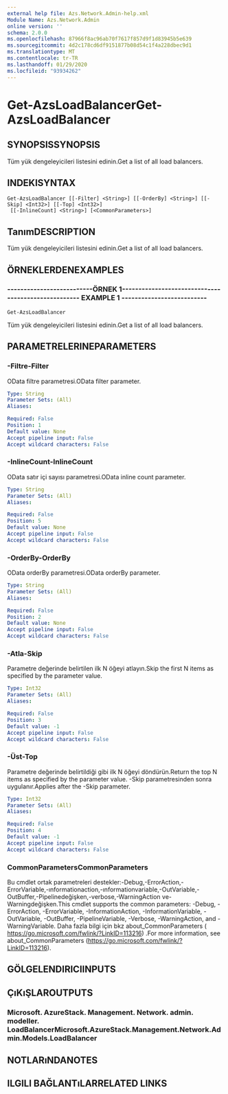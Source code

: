```yaml
---
external help file: Azs.Network.Admin-help.xml
Module Name: Azs.Network.Admin
online version: ''
schema: 2.0.0
ms.openlocfilehash: 87966f8ac96ab70f7617f857d9f1d83945b5e639
ms.sourcegitcommit: 4d2c178cd6df9151877b08d54c1f4a228dbec9d1
ms.translationtype: MT
ms.contentlocale: tr-TR
ms.lasthandoff: 01/29/2020
ms.locfileid: "93934262"
---
```

# <span data-ttu-id="693c4-101">Get-AzsLoadBalancer</span><span class="sxs-lookup"><span data-stu-id="693c4-101">Get-AzsLoadBalancer</span></span>

## <span data-ttu-id="693c4-102">SYNOPSIS</span><span class="sxs-lookup"><span data-stu-id="693c4-102">SYNOPSIS</span></span>
<span data-ttu-id="693c4-103">Tüm yük dengeleyicileri listesini edinin.</span><span class="sxs-lookup"><span data-stu-id="693c4-103">Get a list of all load balancers.</span></span>

## <span data-ttu-id="693c4-104">INDEKI</span><span class="sxs-lookup"><span data-stu-id="693c4-104">SYNTAX</span></span>

```
Get-AzsLoadBalancer [[-Filter] <String>] [[-OrderBy] <String>] [[-Skip] <Int32>] [[-Top] <Int32>]
 [[-InlineCount] <String>] [<CommonParameters>]
```

## <span data-ttu-id="693c4-105">Tanım</span><span class="sxs-lookup"><span data-stu-id="693c4-105">DESCRIPTION</span></span>
<span data-ttu-id="693c4-106">Tüm yük dengeleyicileri listesini edinin.</span><span class="sxs-lookup"><span data-stu-id="693c4-106">Get a list of all load balancers.</span></span>

## <span data-ttu-id="693c4-107">ÖRNEKLERDEN</span><span class="sxs-lookup"><span data-stu-id="693c4-107">EXAMPLES</span></span>

### <span data-ttu-id="693c4-108">--------------------------ÖRNEK 1--------------------------</span><span class="sxs-lookup"><span data-stu-id="693c4-108">-------------------------- EXAMPLE 1 --------------------------</span></span>
```
Get-AzsLoadBalancer
```

<span data-ttu-id="693c4-109">Tüm yük dengeleyicileri listesini edinin.</span><span class="sxs-lookup"><span data-stu-id="693c4-109">Get a list of all load balancers.</span></span>

## <span data-ttu-id="693c4-110">PARAMETRELERINE</span><span class="sxs-lookup"><span data-stu-id="693c4-110">PARAMETERS</span></span>

### <span data-ttu-id="693c4-111">-Filtre</span><span class="sxs-lookup"><span data-stu-id="693c4-111">-Filter</span></span>
<span data-ttu-id="693c4-112">OData filtre parametresi.</span><span class="sxs-lookup"><span data-stu-id="693c4-112">OData filter parameter.</span></span>

```yaml
Type: String
Parameter Sets: (All)
Aliases: 

Required: False
Position: 1
Default value: None
Accept pipeline input: False
Accept wildcard characters: False
```

### <span data-ttu-id="693c4-113">-InlineCount</span><span class="sxs-lookup"><span data-stu-id="693c4-113">-InlineCount</span></span>
<span data-ttu-id="693c4-114">OData satır içi sayısı parametresi.</span><span class="sxs-lookup"><span data-stu-id="693c4-114">OData inline count parameter.</span></span>

```yaml
Type: String
Parameter Sets: (All)
Aliases: 

Required: False
Position: 5
Default value: None
Accept pipeline input: False
Accept wildcard characters: False
```

### <span data-ttu-id="693c4-115">-OrderBy</span><span class="sxs-lookup"><span data-stu-id="693c4-115">-OrderBy</span></span>
<span data-ttu-id="693c4-116">OData orderBy parametresi.</span><span class="sxs-lookup"><span data-stu-id="693c4-116">OData orderBy parameter.</span></span>

```yaml
Type: String
Parameter Sets: (All)
Aliases: 

Required: False
Position: 2
Default value: None
Accept pipeline input: False
Accept wildcard characters: False
```

### <span data-ttu-id="693c4-117">-Atla</span><span class="sxs-lookup"><span data-stu-id="693c4-117">-Skip</span></span>
<span data-ttu-id="693c4-118">Parametre değerinde belirtilen ilk N öğeyi atlayın.</span><span class="sxs-lookup"><span data-stu-id="693c4-118">Skip the first N items as specified by the parameter value.</span></span>

```yaml
Type: Int32
Parameter Sets: (All)
Aliases: 

Required: False
Position: 3
Default value: -1
Accept pipeline input: False
Accept wildcard characters: False
```

### <span data-ttu-id="693c4-119">-Üst</span><span class="sxs-lookup"><span data-stu-id="693c4-119">-Top</span></span>
<span data-ttu-id="693c4-120">Parametre değerinde belirtildiği gibi ilk N öğeyi döndürün.</span><span class="sxs-lookup"><span data-stu-id="693c4-120">Return the top N items as specified by the parameter value.</span></span>
<span data-ttu-id="693c4-121">-Skip parametresinden sonra uygulanır.</span><span class="sxs-lookup"><span data-stu-id="693c4-121">Applies after the -Skip parameter.</span></span>

```yaml
Type: Int32
Parameter Sets: (All)
Aliases: 

Required: False
Position: 4
Default value: -1
Accept pipeline input: False
Accept wildcard characters: False
```

### <span data-ttu-id="693c4-122">CommonParameters</span><span class="sxs-lookup"><span data-stu-id="693c4-122">CommonParameters</span></span>
<span data-ttu-id="693c4-123">Bu cmdlet ortak parametreleri destekler:-Debug,-ErrorAction,-ErrorVariable,-ınformationaction,-ınformationvariable,-OutVariable,-OutBuffer,-Pipelinedeğişken,-verbose,-WarningAction ve-Warningdeğişken.</span><span class="sxs-lookup"><span data-stu-id="693c4-123">This cmdlet supports the common parameters: -Debug, -ErrorAction, -ErrorVariable, -InformationAction, -InformationVariable, -OutVariable, -OutBuffer, -PipelineVariable, -Verbose, -WarningAction, and -WarningVariable.</span></span> <span data-ttu-id="693c4-124">Daha fazla bilgi için bkz about_CommonParameters ( https://go.microsoft.com/fwlink/?LinkID=113216) .</span><span class="sxs-lookup"><span data-stu-id="693c4-124">For more information, see about_CommonParameters (https://go.microsoft.com/fwlink/?LinkID=113216).</span></span>

## <span data-ttu-id="693c4-125">GÖLGELENDIRICI</span><span class="sxs-lookup"><span data-stu-id="693c4-125">INPUTS</span></span>

## <span data-ttu-id="693c4-126">ÇıKıŞLAR</span><span class="sxs-lookup"><span data-stu-id="693c4-126">OUTPUTS</span></span>

### <span data-ttu-id="693c4-127">Microsoft. AzureStack. Management. Network. admin. modeller. LoadBalancer</span><span class="sxs-lookup"><span data-stu-id="693c4-127">Microsoft.AzureStack.Management.Network.Admin.Models.LoadBalancer</span></span>

## <span data-ttu-id="693c4-128">NOTLARıNDA</span><span class="sxs-lookup"><span data-stu-id="693c4-128">NOTES</span></span>

## <span data-ttu-id="693c4-129">ILGILI BAĞLANTıLAR</span><span class="sxs-lookup"><span data-stu-id="693c4-129">RELATED LINKS</span></span>

